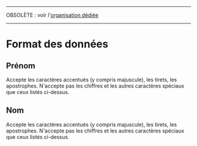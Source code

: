 ____
OBSOLÈTE : voir l'[organisation dédiée](https://github.com/Spoiled-People/)
___

# Format des données

## Prénom
Accepte les caractères accentués (y compris majuscule), les tirets, les apostrophes.
N'accepte pas les chiffres et les autres caractères spéciaux que ceux listés ci-dessus.

## Nom
Accepte les caractères accentués (y compris majuscule), les tirets, les apostrophes.
N'accepte pas les chiffres et les autres caractères spéciaux que ceux listés ci-dessus.
